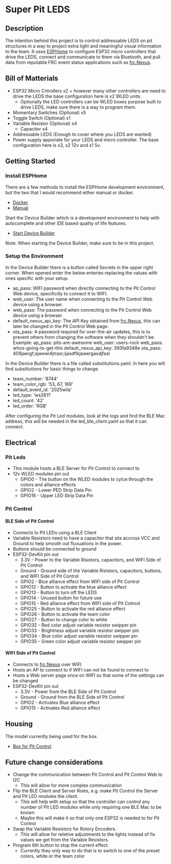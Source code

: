 # Super Pit LEDS

## Description

The intention behind this project is to control addressable LEDS on pit structures in a way to project extra light and meaningful visual information to the team.
It uses [ESPHome](https://esphome.io/) to configure ESP32 micro controllers that drive the LEDS, connect and communicate to them via Bluetooth, and pull data from reputable FRC event status applications such as [frc.Nexus](https://frc.nexus/en/api).

## Bill of Matterials

- ESP32 Micro Cntrollers x2 + however many other controllers are need to drive the LEDS the base configuration here is x2 WLED units.
    - Optionally the LED controllers can be WLED boxes purpose built to drive LEDS, make sure there is a way to program them.
- Momentary Switches (Optional) x5
- Toggle Switch (Optional) x1
- Variable Resistor (Optional) x4
    - Capacitor x4
- Addressable LEDS (Enough to cover where you LEDS are wanted)
- Power supply apporiate for your LEDS and micro controller. The base configuration here is x3, x2 12v and x1 5v.

## Getting Started

### Install ESPHome

There are a few methods to install the ESPHome development environment, but the two that I would recommend either manual or docker.
- [Docker](https://esphome.io/guides/getting_started_command_line#installation)
- [Manual](https://esphome.io/guides/installing_esphome)

Start the Device Builder which is a development environment to help with autocomplete and other IDE based quality of life features.
- [Start Device Builder](https://esphome.io/guides/getting_started_command_line#bonus-esphome-device-builder)

Note: When starting the Device Builder, make sure to be in this project.

### Setup the Environment

In the Device Builder there is a button called Secrets in the upper right corner. When opened enter the below enteries replacing the values with ones specific with your setup.
- ap_pass: WIFI password when directly connecting to the Pit Control Web device, specificilly to connect it to WIFI.
- web_user: The user name when connecting to the Pit Control Web device using a browser.
- web_pass: The password when connecting to the Pit Control Web device using a browser.
- default_nexus_api_key: The API Key obtained from [frc.Nexus](https://frc.nexus/en/api), this can later be changed in the Pit Control Web page.
- ota_pass: A password required for over-the-air updates, this is to prevent others from changing the software when they shouldn't be.
Example:
ap_pass: pits-are-awesome
web_user: users-rock
web_pass: whos-going-to-get-this
default_nexus_api_key: 393fa9348e
ota_pass: 409jaergf;ajwewi4jtrasr;ijasdflkjawergasdjfasl

In the Device Builder there is a file called substitutions.yaml. In here you will find substitutions for basic things to change.
- team_number: '8744'
- team_color_rgb: '53, 67, 169'
- default_event_id: '2025wila'
- led_type: 'ws2811'
- led_count: '42'
- led_order: 'RGB'

After configuring the Pit Led modules, look at the logs and find the BLE Mac address, this will be needed in the led_ble_client.yaml so that it can connect.

## Electrical

### Pit Leds

- This module hosts a BLE Server for Pit Control to connect to
- 12v WLED modules pin out
    - GPIO0  - The button on the WLED modules to cylce through the colors and alliance effects
    - GPIO2  - Lower PED Strip Data Pin
    - GPIO16 - Upper LED Strip Data Pin

### Pit Control

#### BLE Side of Pit Control

- Connects to Pit LEDs using a BLE Client
- Variable Resistors need to have a capacitor that sits accross VCC and Ground to help smooth out fluxuations in the power.
- Buttons should be connected to ground
- ESP32-DevKit pin out
    - 3.3V   - Power to the Variable Risistors, capacitors, and WIFI Side of Pit Control
    - Ground - Ground side of the Variable Risistors, capacitors, buttons, and WIFI Side of Pit Control
    - GPIO2  - Blue alliance effect from WIFI side of Pit Control
    - GPIO12 - Button to activate the blue alliance effect 
    - GPIO13 - Button to turn off the LEDS
    - GPIO14 - Unused button for future use
    - GPIO15 - Red alliance effect from WIFI side of Pit Cotnrol
    - GPIO25 - Button to activate the red alliance effect
    - GPIO26 - Button to activate the team color
    - GPIO27 - Button to change color to white
    - GPIO32 - Red color adjust variable resistor swipper pin
    - GPIO33 - Brightness adjust variable resistor swipper pin
    - GPIO34 - Blue color adjust variable resistor swipper pin
    - GPIO35 - Green color adjust variable resistor swipper pin

#### WIFI Side of Pit Control

- Connects to [frc.Nexus](https://frc.nexus/en/api) over WIFI
- Hosts an AP to connect to if WIFI can not be found to connect to
- Hosts a Web server page once on WIFI so that some of the settings can be changed
- ESP32-DevKit pin out
    - 3.3V   - Power from the BLE Side of Pit Control
    - Ground - Ground from the BLE Side of Pit Control
    - GPIO2  - Activates Blue alliance effect
    - GPIO15 - Activates Red alliance effect

## Housing

The model currently being used for the box.
- [Box for Pit Control](https://cad.onshape.com/documents/1340fe07a8e6283332d42695/w/8fcb2ded6eca48f73eb9c5ef/e/9fae97c2bc773bd321d171a2)

## Future change considerations

- Change the communication between Pit Control and Pit Control Web to I2C
    - This will allow for more complex communication
- Flip the BLE Client and Server Roles, e.g. make Pit Control the Server and Pit LED modules the client.
    - This will help with setup so that the controller can control any number of Pit LED modules while only requiring one BLE Mac to be known
    - Maybe this will make it so that only one ESP32 is needed to for Pit Control
- Swap the Variable Resistors for Rotory Encoders.
    - This will allow for reletive adjustments to the lights instead of fix values we get from the Variable Resistors.
- Program 6th button to stop the current effect.
    - Currently they only way to do that is to switch to one of the preset colors, white or the team color
